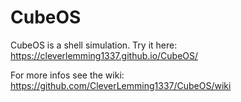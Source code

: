 # CubeOS
CubeOS is a shell simulation.
Try it here: https://cleverlemming1337.github.io/CubeOS/

For more infos see the wiki: https://github.com/CleverLemming1337/CubeOS/wiki
